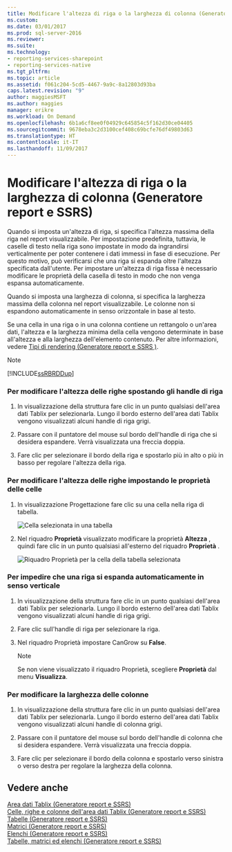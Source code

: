 ```yaml
---
title: Modificare l'altezza di riga o la larghezza di colonna (Generatore report e SSRS) | Microsoft Docs
ms.custom: 
ms.date: 03/01/2017
ms.prod: sql-server-2016
ms.reviewer: 
ms.suite: 
ms.technology:
- reporting-services-sharepoint
- reporting-services-native
ms.tgt_pltfrm: 
ms.topic: article
ms.assetid: f061c204-5cd5-4467-9a9c-8a12803d93ba
caps.latest.revision: "9"
author: maggiesMSFT
ms.author: maggies
manager: erikre
ms.workload: On Demand
ms.openlocfilehash: 6b1a6cf8ee0f04929c645854c5f162d30ce04405
ms.sourcegitcommit: 9678eba3c2d3100cef408c69bcfe76df49803d63
ms.translationtype: HT
ms.contentlocale: it-IT
ms.lasthandoff: 11/09/2017
---
```

# <a name="change-row-height-or-column-width-report-builder-and-ssrs"></a>Modificare l'altezza di riga o la larghezza di colonna (Generatore report e SSRS)
  Quando si imposta un'altezza di riga, si specifica l'altezza massima della riga nel report visualizzabile. Per impostazione predefinita, tuttavia, le caselle di testo nella riga sono impostate in modo da ingrandirsi verticalmente per poter contenere i dati immessi in fase di esecuzione. Per questo motivo, può verificarsi che una riga si espanda oltre l'altezza specificata dall'utente. Per impostare un'altezza di riga fissa è necessario modificare le proprietà della casella di testo in modo che non venga espansa automaticamente.  
  
 Quando si imposta una larghezza di colonna, si specifica la larghezza massima della colonna nel report visualizzabile. Le colonne non si espandono automaticamente in senso orizzontale in base al testo.  
  
 Se una cella in una riga o in una colonna contiene un rettangolo o un'area dati, l'altezza e la larghezza minima della cella vengono determinate in base all'altezza e alla larghezza dell'elemento contenuto. Per altre informazioni, vedere [Tipi di rendering  &#40;Generatore report e SSRS &#41;](../../reporting-services/report-design/rendering-behaviors-report-builder-and-ssrs.md).  
  
> [!NOTE]  
>  [!INCLUDE[ssRBRDDup](../../includes/ssrbrddup-md.md)]  
  
### <a name="to-change-row-height-by-moving-row-handles"></a>Per modificare l'altezza delle righe spostando gli handle di riga  
  
1.  In visualizzazione della struttura fare clic in un punto qualsiasi dell'area dati Tablix per selezionarla. Lungo il bordo esterno dell'area dati Tablix vengono visualizzati alcuni handle di riga grigi.  
  
2.  Passare con il puntatore del mouse sul bordo dell'handle di riga che si desidera espandere. Verrà visualizzata una freccia doppia.  
  
3.  Fare clic per selezionare il bordo della riga e spostarlo più in alto o più in basso per regolare l'altezza della riga.  
  
### <a name="to-change-row-height-by-setting-cell-properties"></a>Per modificare l'altezza delle righe impostando le proprietà delle celle  
  
1.  In visualizzazione Progettazione fare clic su una cella nella riga di tabella.  
  
     ![Cella selezionata in una tabella](../../reporting-services/report-design/media/table-selectcell.png "Cella selezionata in una tabella")  
  
2.  Nel riquadro **Proprietà** visualizzato modificare la proprietà **Altezza** , quindi fare clic in un punto qualsiasi all'esterno del riquadro **Proprietà** .  
  
     ![Riquadro Proprietà per la cella della tabella selezionata](../../reporting-services/report-design/media/cell-propertiespane.png "Riquadro Proprietà per la cella della tabella selezionata")  
  
### <a name="to-prevent-a-row-from-automatically-expanding-vertically"></a>Per impedire che una riga si espanda automaticamente in senso verticale  
  
1.  In visualizzazione della struttura fare clic in un punto qualsiasi dell'area dati Tablix per selezionarla. Lungo il bordo esterno dell'area dati Tablix vengono visualizzati alcuni handle di riga grigi.  
  
2.  Fare clic sull'handle di riga per selezionare la riga.  
  
3.  Nel riquadro Proprietà impostare CanGrow su **False**.  
  
    > [!NOTE]  
    >  Se non viene visualizzato il riquadro Proprietà, scegliere **Proprietà** dal menu **Visualizza**.  
  
### <a name="to-change-column-width"></a>Per modificare la larghezza delle colonne  
  
1.  In visualizzazione della struttura fare clic in un punto qualsiasi dell'area dati Tablix per selezionarla. Lungo il bordo esterno dell'area dati Tablix vengono visualizzati alcuni handle di colonna grigi.  
  
2.  Passare con il puntatore del mouse sul bordo dell'handle di colonna che si desidera espandere. Verrà visualizzata una freccia doppia.  
  
3.  Fare clic per selezionare il bordo della colonna e spostarlo verso sinistra o verso destra per regolare la larghezza della colonna.  
  
## <a name="see-also"></a>Vedere anche  
 [Area dati Tablix (Generatore report e SSRS)](tablix-data-region-report-builder-and-ssrs.md)   
 [Celle, righe e colonne dell'area dati Tablix (Generatore report e SSRS)](tablix-data-region-cells-rows-and-columns-report-builder-and-ssrs.md)   
 [Tabelle (Generatore report e SSRS)](../../reporting-services/report-design/tables-report-builder-and-ssrs.md)   
 [Matrici (Generatore report e SSRS)](create-a-matrix-report-builder-and-ssrs.md)   
 [Elenchi (Generatore report e SSRS)](create-invoices-and-forms-with-lists-report-builder-and-ssrs.md)   
 [Tabelle, matrici ed elenchi (Generatore report e SSRS)](../../reporting-services/report-design/tables-matrices-and-lists-report-builder-and-ssrs.md)  
  
  
